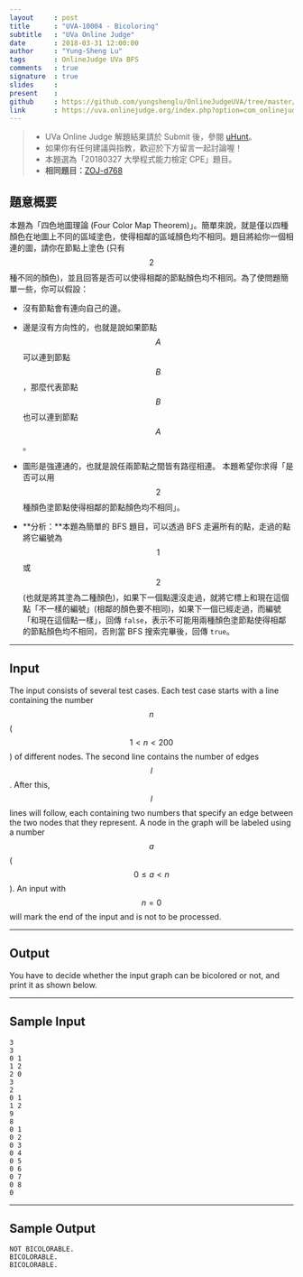 ```yaml
---
layout     : post
title      : "UVA-10004 - Bicoloring"
subtitle   : "UVa Online Judge"
date       : 2018-03-31 12:00:00
author     : "Yung-Sheng Lu"
tags       : OnlineJudge UVa BFS
comments   : true
signature  : true
slides     : 
present    :
github     : https://github.com/yungshenglu/OnlineJudgeUVA/tree/master/UVA-10420
link       : https://uva.onlinejudge.org/index.php?option=com_onlinejudge&Itemid=8&page=show_problem&problem=945
---
```


> * UVa Online Judge 解題結果請於 Submit 後，參閱 [uHunt](https://uhunt.onlinejudge.org/)。
> * 如果你有任何建議與指教，歡迎於下方留言一起討論喔！
> * 本題選為「20180327 大學程式能力檢定 CPE」題目。
> * **相同題目：**[ZOJ-d768](https://github.com/yungshenglu/OnlineJudgeZero/tree/master/ZOJ-d768)

## 題意概要

本題為「四色地圖理論 (Four Color Map Theorem)」。簡單來說，就是僅以四種顏色在地圖上不同的區域塗色，使得相鄰的區域顏色均不相同。題目將給你一個相連的圖，請你在節點上塗色 (只有 $$2$$ 種不同的顏色)，並且回答是否可以使得相鄰的節點顏色均不相同。為了使問題簡單一些，你可以假設：
* 沒有節點會有連向自己的邊。
* 邊是沒有方向性的，也就是說如果節點 $$A$$ 可以連到節點 $$B$$，那麼代表節點 $$B$$ 也可以連到節點 $$A$$。
* 圖形是強連通的，也就是說任兩節點之間皆有路徑相連。
本題希望你求得「是否可以用 $$2$$ 種顏色塗節點使得相鄰的節點顏色均不相同」。

* **分析：**本題為簡單的 BFS 題目，可以透過 BFS 走遍所有的點，走過的點將它編號為 $$1$$ 或 $$2$$ (也就是將其塗為二種顏色)，如果下一個點還沒走過，就將它標上和現在這個點「不一樣的編號」(相鄰的顏色要不相同)，如果下一個已經走過，而編號「和現在這個點一樣」，回傳 `false`，表示不可能用兩種顏色塗節點使得相鄰的節點顏色均不相同，否則當 BFS 搜索完畢後，回傳 `true`。

---
## Input

The input consists of several test cases. Each test case starts with a line containing the number $$n$$ ($$1 < n < 200$$) of different nodes. The second line contains the number of edges $$l$$. After this, $$l$$ lines will follow, each containing two numbers that specify an edge between the two nodes that they represent. A node in the graph will be labeled using a number $$a$$ ($$0 \le a < n$$). An input with $$n = 0$$ will mark the end of the input and is not to be processed.

---
## Output

You have to decide whether the input graph can be bicolored or not, and print it as shown below.

---
## Sample Input

```
3
3
0 1
1 2
2 0
3
2
0 1
1 2
9
8
0 1
0 2
0 3
0 4
0 5
0 6
0 7
0 8
0
```

---
## Sample Output

```
NOT BICOLORABLE.
BICOLORABLE.
BICOLORABLE.
```